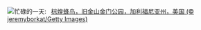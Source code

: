 ![](https://www.bing.com/th?id=OHR.RufousHummer_ZH-CN1777072350_UHD.jpg&w=1000)忙碌的一天:&nbsp;&ensp;[棕煌蜂鸟，旧金山金门公园，加利福尼亚州，美国 (© jeremyborkat/Getty Images)](https://www.bing.com/th?id=OHR.RufousHummer_ZH-CN1777072350_UHD.jpg)
<br><br/>
